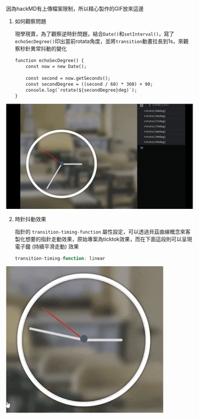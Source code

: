 因為hackMD有上傳檔案限制，所以精心製作的GIF放來這邊

1. 如何觀察問題

    現學現賣，為了觀察逆時針問題，結合`Date()`和`setInterval()`，寫了`echoSecDegree()`印出當前rotata角度，並將`transition`動畫拉長到1s，來觀察秒針異常抖動的變化

    ```javascript=
    function echoSecDegree() {
        const now = new Date();

        const second = now.getSeconds();
        const secondDegree = ((second / 60) * 360) + 90;
        console.log(`rotate(${secondDegree}deg)`);
    }
    ```
![image](https://github.com/gahwa17/JavaScript30/blob/main/02-JS%20and%20CSS%20Clock/GIF/%E7%95%B0%E5%B8%B8%E6%8A%96%E5%8B%95%E8%A7%80%E5%AF%9F.gif)

2. 時針抖動效果
    
    指針的 `transition-timing-function` 屬性設定，可以透過貝茲曲線概念來客製化想要的指針走動效果，原始專案為ticktok效果，而在下面這段則可以呈現電子鐘 (持續平滑走動) 效果
    ```javascript
    transition-timing-function: linear
    ```
![image](https://github.com/gahwa17/JavaScript30/blob/main/02-JS%20and%20CSS%20Clock/GIF/%E9%9B%BB%E5%AD%90%E9%90%98%E6%95%88%E6%9E%9C.gif)